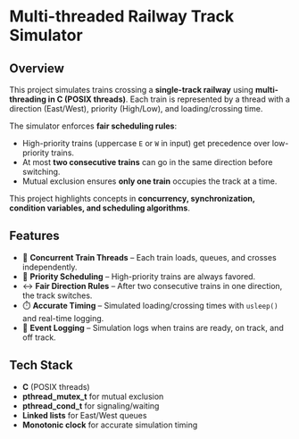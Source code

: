 # Multi-threaded Railway Track Simulator

## Overview
This project simulates trains crossing a **single-track railway** using **multi-threading in C (POSIX threads)**. Each train is represented by a thread with a direction (East/West), priority (High/Low), and loading/crossing time.  

The simulator enforces **fair scheduling rules**:
- High-priority trains (uppercase `E` or `W` in input) get precedence over low-priority trains.  
- At most **two consecutive trains** can go in the same direction before switching.  
- Mutual exclusion ensures **only one train** occupies the track at a time.  

This project highlights concepts in **concurrency, synchronization, condition variables, and scheduling algorithms**.

## Features
- 🚆 **Concurrent Train Threads** – Each train loads, queues, and crosses independently.  
- 🔄 **Priority Scheduling** – High-priority trains are always favored.  
- ↔️ **Fair Direction Rules** – After two consecutive trains in one direction, the track switches.  
- ⏱️ **Accurate Timing** – Simulated loading/crossing times with `usleep()` and real-time logging.  
- 📜 **Event Logging** – Simulation logs when trains are ready, on track, and off track.  

## Tech Stack
- **C** (POSIX threads)  
- **pthread_mutex_t** for mutual exclusion  
- **pthread_cond_t** for signaling/waiting  
- **Linked lists** for East/West queues  
- **Monotonic clock** for accurate simulation timing  
